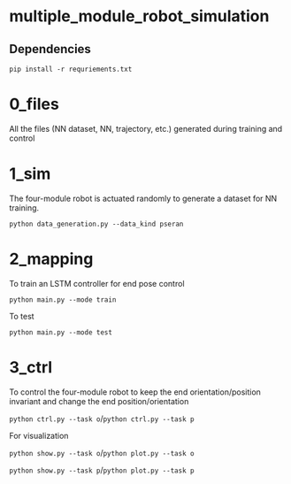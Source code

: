 # multiple_module_robot_simulation

## Dependencies
`pip install -r requriements.txt`

# 0_files
All the files (NN dataset, NN, trajectory, etc.) generated during training and control

# 1_sim
The four-module robot is actuated randomly to generate a dataset for NN training.

`python data_generation.py --data_kind pseran`

# 2_mapping
To train an LSTM controller for end pose control

`python main.py --mode train`

To test

`python main.py --mode test`

# 3_ctrl
To control the four-module robot to keep the end orientation/position invariant and change the end position/orientation

`python ctrl.py --task o`/`python ctrl.py --task p`

For visualization

`python show.py --task o`/`python plot.py --task o`

`python show.py --task p`/`python plot.py --task p`
